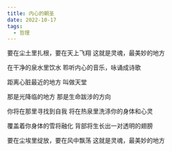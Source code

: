 ```yaml
---
title: 内心的朝圣
date: 2022-10-17
tags:
  - 哲理
---
```


要在尘土里扎根，要在天上飞翔
这就是灵魂，最美妙的地方
<!--more-->
在干净的泉水里饮水
聆听内心的音乐，咏诵成诗歌

距离心脏最近的地方
叫做天堂

那是光降临的地方
那是生命跋涉的方向

你将在那里寻找到自我
将在热泉里洗涤你的身体和心灵

覆盖着你身体的雪将融化
背部将生长出一对透明的翅膀

要在尘埃里绽放，要在风中飘荡
这就是灵魂，最美妙的地方
